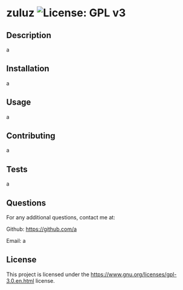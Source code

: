 # zuluz   ![License: GPL v3](https://img.shields.io/badge/License-GPLv3-blue.svg)


  ## Description                          
  a           
             
  ## Installation
  a
             
  ## Usage
  a
  
  ## Contributing 
  a  
  
  ## Tests 
  a
  
  ## Questions
  For any additional questions, contact me at: 
  
 Github: https://github.com/a 
  
 Email: a
  
## License
This project is licensed under the https://www.gnu.org/licenses/gpl-3.0.en.html license.
